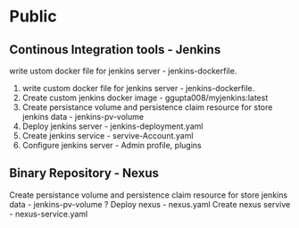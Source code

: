 # Public
Continous Integration tools - Jenkins 
-----------------------------------------
write ustom docker file for jenkins server - jenkins-dockerfile.

1. write custom docker file for jenkins server - jenkins-dockerfile.
2. Create custom jenkins docker image - ggupta008/myjenkins:latest
3. Create persistance volume and persistence claim resource for store jenkins data - jenkins-pv-volume
4. Deploy jenkins server - jenkins-deployment.yaml
5. Create jenkins service - servive-Account.yaml
6. Configure jenkins server - Admin profile, plugins

Binary Repository - Nexus
-------------------------------------
Create persistance volume and persistence claim resource for store jenkins data - jenkins-pv-volume ?
Deploy nexus - nexus.yaml
Create nexus servive - nexus-service.yaml


